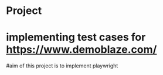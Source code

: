 # Project
# implementing test cases for https://www.demoblaze.com/
#aim of this project is to implement playwright 
